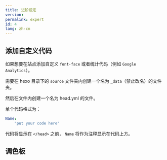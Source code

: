 ```yaml
---
title: 进阶设定
version:
permalink: expert
id: 4
lang: zh-cn
---
```

## 添加自定义代码
如果想要在站点添加自定义 `font-face` 或者统计代码（例如 `Google Analytics`）。

需要在 hexo 目录下的 `source` 文件夹内创建一个名为 `_data`（禁止改名）的文件夹。

然后在文件内创建一个名为 head.yml 的文件。

单个代码格式为：
```yml
Name:
	"put your code here"
```

代码将显示在 `</head>` 之前，
`Name` 将作为注释显示在代码上方。


## 调色板
